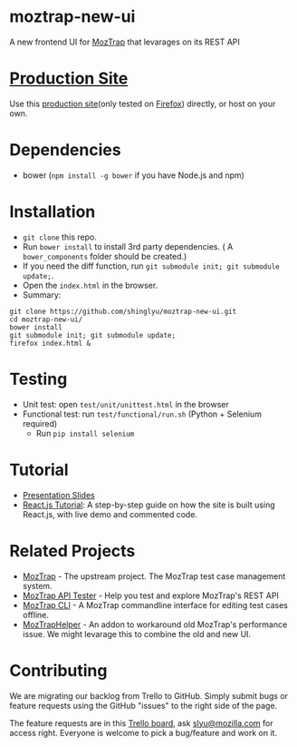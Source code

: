moztrap-new-ui
==============

A new frontend UI for [MozTrap](https://moztrap.mozilla.org/) that levarages on its REST API

# [Production Site](https://shinglyu.github.io/moztrap-new-ui/#/)

Use this [production site](https://shinglyu.github.io/moztrap-new-ui/#/)(only tested on [Firefox](https://www.mozilla.org/en-US/firefox/new/)) directly, or host on your own.

# Dependencies
* bower (`npm install -g bower` if you have Node.js and npm)
  
# Installation 
* `git clone` this repo.
* Run `bower install` to install 3rd party dependencies. ( A `bower_components` folder should be created.)
* If you need the diff function, run `git submodule init; git submodule update;`.
* Open the `index.html` in the browser.
* Summary: <div>
```
git clone https://github.com/shinglyu/moztrap-new-ui.git
cd moztrap-new-ui/
bower install
git submodule init; git submodule update;
firefox index.html &
```
</div>

# Testing
* Unit test: open `test/unit/unittest.html` in the browser
* Functional test: run `test/functional/run.sh` (Python + Selenium required)
  * Run `pip install selenium`
  
# Tutorial
* [Presentation Slides](https://dl.dropboxusercontent.com/u/7281903/slides-4d90fc/tutorial.md.html#/)
* [React.js Tutorial](http://shinglyu.github.io/moztrap-new-ui/tutorial.html): A step-by-step guide on how the site is built using React.js, with live demo and commented code.

# Related Projects
* [MozTrap](https://github.com/mozilla/moztrap/) - The upstream project. The MozTrap test case management system.
* [MozTrap API Tester](https://github.com/shinglyu/moztrap-api-tester) - Help you test and explore MozTrap's REST API
* [MozTrap CLI](https://github.com/shinglyu/moztrap-cli) - A MozTrap commandline interface for editing test cases offline. 
* [MozTrapHelper](https://github.com/shinglyu/MozTrapHelper) - An addon to workaround old MozTrap's performance issue. We might levarage this to combine the old and new UI.

# Contributing
We are migrating our backlog from Trello to GitHub. Simply submit bugs or feature requests using the GitHub "issues" to the right side of the page.

The feature requests are in this [Trello board](https://trello.com/b/FvWTBKjf/moztrap-enhancement-backlog), ask slyu@mozilla.com for access right. Everyone is welcome to pick a bug/feature and work on it.
